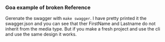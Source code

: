 ### Goa example of broken Reference

Gerenate the swagger with `make swagger`. I have pretty printed it the swagger.json and you can see that ther FirstName and Lastname do not inherit from the media type. But if you make a fresh project and use the cli and use the same design it works.